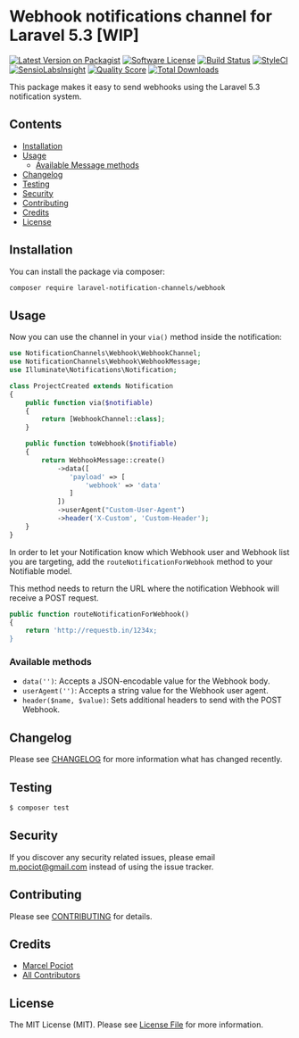 # Webhook notifications channel for Laravel 5.3 [WIP]

[![Latest Version on Packagist](https://img.shields.io/packagist/v/laravel-notification-channels/webhook.svg?style=flat-square)](https://packagist.org/packages/laravel-notification-channels/webhook)
[![Software License](https://img.shields.io/badge/license-MIT-brightgreen.svg?style=flat-square)](LICENSE.md)
[![Build Status](https://img.shields.io/travis/laravel-notification-channels/webhook/master.svg?style=flat-square)](https://travis-ci.org/laravel-notification-channels/webhook)
[![StyleCI](https://styleci.io/repos/65685866/shield)](https://styleci.io/repos/65685866)
[![SensioLabsInsight](https://img.shields.io/sensiolabs/i/9015691f-130d-4fca-8710-72a010abc684.svg?style=flat-square)](https://insight.sensiolabs.com/projects/9015691f-130d-4fca-8710-72a010abc684)
[![Quality Score](https://img.shields.io/scrutinizer/g/laravel-notification-channels/webhook.svg?style=flat-square)](https://scrutinizer-ci.com/g/laravel-notification-channels/webhook)
[![Total Downloads](https://img.shields.io/packagist/dt/laravel-notification-channels/webhook.svg?style=flat-square)](https://packagist.org/packages/laravel-notification-channels/webhook)

This package makes it easy to send webhooks using the Laravel 5.3 notification system.

## Contents

- [Installation](#installation)
- [Usage](#usage)
	- [Available Message methods](#available-message-methods)
- [Changelog](#changelog)
- [Testing](#testing)
- [Security](#security)
- [Contributing](#contributing)
- [Credits](#credits)
- [License](#license)


## Installation

You can install the package via composer:

``` bash
composer require laravel-notification-channels/webhook
```

## Usage

Now you can use the channel in your `via()` method inside the notification:

``` php
use NotificationChannels\Webhook\WebhookChannel;
use NotificationChannels\Webhook\WebhookMessage;
use Illuminate\Notifications\Notification;

class ProjectCreated extends Notification
{
    public function via($notifiable)
    {
        return [WebhookChannel::class];
    }

    public function toWebhook($notifiable)
    {
        return WebhookMessage::create()
            ->data([
               'payload' => [
                   'webhook' => 'data'
               ]
            ])
            ->userAgent("Custom-User-Agent")
            ->header('X-Custom', 'Custom-Header');
    }
}
```

In order to let your Notification know which Webhook user and Webhook list you are targeting, add the `routeNotificationForWebhook` method to your Notifiable model.

This method needs to return the URL where the notification Webhook will receive a POST request.

```php
public function routeNotificationForWebhook()
{
    return 'http://requestb.in/1234x;
}
```

### Available methods

- `data('')`: Accepts a JSON-encodable value for the Webhook body.
- `userAgemt('')`: Accepts a string value for the Webhook user agent.
- `header($name, $value)`: Sets additional headers to send with the POST Webhook.


## Changelog

Please see [CHANGELOG](CHANGELOG.md) for more information what has changed recently.

## Testing

``` bash
$ composer test
```

## Security

If you discover any security related issues, please email m.pociot@gmail.com instead of using the issue tracker.

## Contributing

Please see [CONTRIBUTING](CONTRIBUTING.md) for details.

## Credits

- [Marcel Pociot](https://github.com/mpociot)
- [All Contributors](../../contributors)

## License

The MIT License (MIT). Please see [License File](LICENSE.md) for more information.
